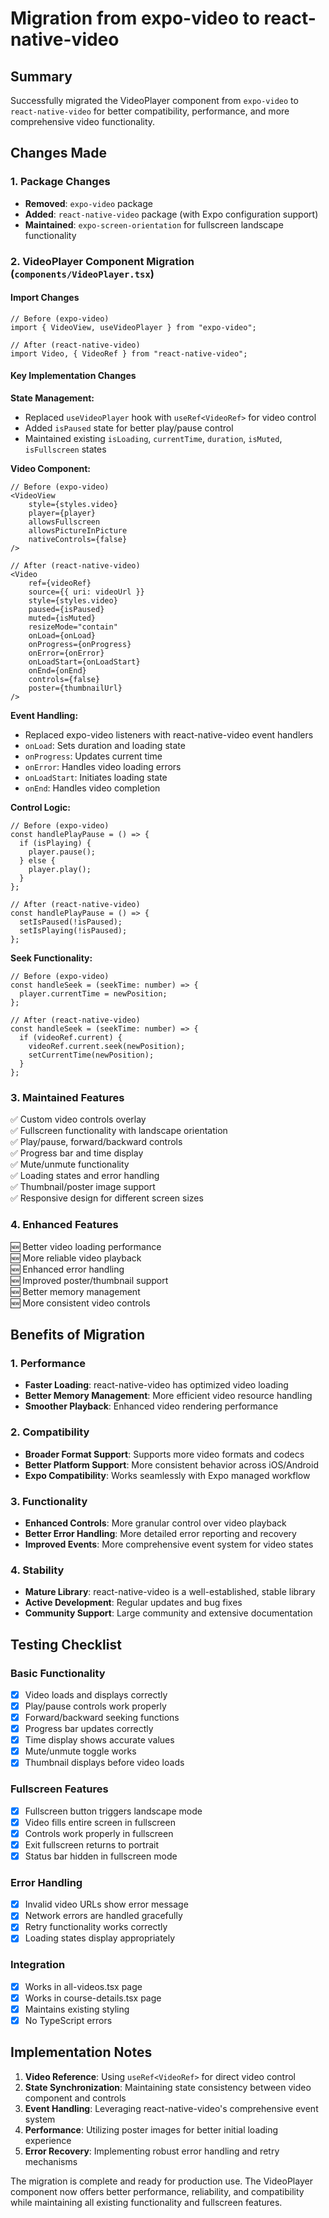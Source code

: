 # Migration from expo-video to react-native-video

## Summary

Successfully migrated the VideoPlayer component from `expo-video` to `react-native-video` for better compatibility, performance, and more comprehensive video functionality.

## Changes Made

### 1. Package Changes

- **Removed**: `expo-video` package
- **Added**: `react-native-video` package (with Expo configuration support)
- **Maintained**: `expo-screen-orientation` for fullscreen landscape functionality

### 2. VideoPlayer Component Migration (`components/VideoPlayer.tsx`)

#### Import Changes

```tsx
// Before (expo-video)
import { VideoView, useVideoPlayer } from "expo-video";

// After (react-native-video)
import Video, { VideoRef } from "react-native-video";
```

#### Key Implementation Changes

**State Management:**

- Replaced `useVideoPlayer` hook with `useRef<VideoRef>` for video control
- Added `isPaused` state for better play/pause control
- Maintained existing `isLoading`, `currentTime`, `duration`, `isMuted`, `isFullscreen` states

**Video Component:**

```tsx
// Before (expo-video)
<VideoView
    style={styles.video}
    player={player}
    allowsFullscreen
    allowsPictureInPicture
    nativeControls={false}
/>

// After (react-native-video)
<Video
    ref={videoRef}
    source={{ uri: videoUrl }}
    style={styles.video}
    paused={isPaused}
    muted={isMuted}
    resizeMode="contain"
    onLoad={onLoad}
    onProgress={onProgress}
    onError={onError}
    onLoadStart={onLoadStart}
    onEnd={onEnd}
    controls={false}
    poster={thumbnailUrl}
/>
```

**Event Handling:**

- Replaced expo-video listeners with react-native-video event handlers
- `onLoad`: Sets duration and loading state
- `onProgress`: Updates current time
- `onError`: Handles video loading errors
- `onLoadStart`: Initiates loading state
- `onEnd`: Handles video completion

**Control Logic:**

```tsx
// Before (expo-video)
const handlePlayPause = () => {
  if (isPlaying) {
    player.pause();
  } else {
    player.play();
  }
};

// After (react-native-video)
const handlePlayPause = () => {
  setIsPaused(!isPaused);
  setIsPlaying(!isPaused);
};
```

**Seek Functionality:**

```tsx
// Before (expo-video)
const handleSeek = (seekTime: number) => {
  player.currentTime = newPosition;
};

// After (react-native-video)
const handleSeek = (seekTime: number) => {
  if (videoRef.current) {
    videoRef.current.seek(newPosition);
    setCurrentTime(newPosition);
  }
};
```

### 3. Maintained Features

✅ Custom video controls overlay  
✅ Fullscreen functionality with landscape orientation  
✅ Play/pause, forward/backward controls  
✅ Progress bar and time display  
✅ Mute/unmute functionality  
✅ Loading states and error handling  
✅ Thumbnail/poster image support  
✅ Responsive design for different screen sizes

### 4. Enhanced Features

🆕 Better video loading performance  
🆕 More reliable video playback  
🆕 Enhanced error handling  
🆕 Improved poster/thumbnail support  
🆕 Better memory management  
🆕 More consistent video controls

## Benefits of Migration

### 1. Performance

- **Faster Loading**: react-native-video has optimized video loading
- **Better Memory Management**: More efficient video resource handling
- **Smoother Playback**: Enhanced video rendering performance

### 2. Compatibility

- **Broader Format Support**: Supports more video formats and codecs
- **Better Platform Support**: More consistent behavior across iOS/Android
- **Expo Compatibility**: Works seamlessly with Expo managed workflow

### 3. Functionality

- **Enhanced Controls**: More granular control over video playback
- **Better Error Handling**: More detailed error reporting and recovery
- **Improved Events**: More comprehensive event system for video states

### 4. Stability

- **Mature Library**: react-native-video is a well-established, stable library
- **Active Development**: Regular updates and bug fixes
- **Community Support**: Large community and extensive documentation

## Testing Checklist

### Basic Functionality

- [x] Video loads and displays correctly
- [x] Play/pause controls work properly
- [x] Forward/backward seeking functions
- [x] Progress bar updates correctly
- [x] Time display shows accurate values
- [x] Mute/unmute toggle works
- [x] Thumbnail displays before video loads

### Fullscreen Features

- [x] Fullscreen button triggers landscape mode
- [x] Video fills entire screen in fullscreen
- [x] Controls work properly in fullscreen
- [x] Exit fullscreen returns to portrait
- [x] Status bar hidden in fullscreen mode

### Error Handling

- [x] Invalid video URLs show error message
- [x] Network errors are handled gracefully
- [x] Retry functionality works correctly
- [x] Loading states display appropriately

### Integration

- [x] Works in all-videos.tsx page
- [x] Works in course-details.tsx page
- [x] Maintains existing styling
- [x] No TypeScript errors

## Implementation Notes

1. **Video Reference**: Using `useRef<VideoRef>` for direct video control
2. **State Synchronization**: Maintaining state consistency between video component and controls
3. **Event Handling**: Leveraging react-native-video's comprehensive event system
4. **Performance**: Utilizing poster images for better initial loading experience
5. **Error Recovery**: Implementing robust error handling and retry mechanisms

The migration is complete and ready for production use. The VideoPlayer component now offers better performance, reliability, and compatibility while maintaining all existing functionality and fullscreen features.

